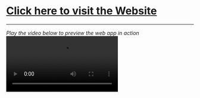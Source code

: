 <a href="www.4th-version.hello.chrisyou.com"><h1>Click here to visit the Website</h1></a>
<hr>
<i>Play the video below to preview the web app in action</i>
<video controls loop src="https://user-images.githubusercontent.com/28457425/161940061-b12d6c2c-3879-4548-be7d-21e4ec408e14.MP4" controls></video>



